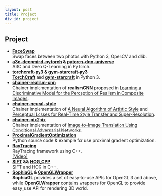 ```yaml
---
layout: post
title: Project
div_id: project
---
```


## Project
* **[FaceSwap](https://github.com/wuhuikai/FaceSwap)**    
  Swap faces between two photos with Python 3, OpenCV and dlib.
* **[a3c-deepmind-pytorch](https://github.com/wuhuikai/a3c-deepmind-pytorch) & [pytorch-dqn-universe](https://github.com/wuhuikai/pytorch-dqn-universe)**        
  A3C and Deep Q-Learning in PyTorch.
* **[torchcraft-py3](https://github.com/wuhuikai/torchcraft-py3) & [gym-starcraft-py3](https://github.com/wuhuikai/gym-starcraft-py3)**   
  **[TorchCraft](https://github.com/TorchCraft/TorchCraft)** and **[gym-starcraft](https://github.com/alibaba/gym-starcraft)** in Python 3.
* **[chainer-realism-cnn](https://github.com/wuhuikai/chainer-realism-cnn)**    
  Chainer implementation of **realismCNN** proposed in [Learning a Discriminative Model for the Perception of Realism in Composite Images](https://people.eecs.berkeley.edu/~junyanz/projects/realism/index.html).
* **[chainer-neural-style](https://github.com/wuhuikai/chainer-neural-style)**    
  Chainer implementation of [A Neural Algorithm of Artistic Style](http://arxiv.org/abs/1508.06576) and [Perceptual Losses for Real-Time Style Transfer and Super-Resolution](http://cs.stanford.edu/people/jcjohns/eccv16/).
* **[chainer-pix2pix](https://github.com/wuhuikai/chainer-pix2pix)**   
  Chainer implementation of [Image-to-Image Translation Using Conditional Adversarial Networks](https://phillipi.github.io/pix2pix/).
* **[ProximalGradientOptimization](https://github.com/wuhuikai/ProximalGradientOptimization)**    
  Python source code & example for use proximal gradient optimization.
* **[RayTracing](https://github.com/wuhuikai/RayTracing)**    
  RayTracing framework using C++.   
  [[Video]](http://v.youku.com/v_show/id_XMTU3MTE3NzI4NA==.html?spm=a2h3j.8428770.3416059.1)
* **[SIFT](https://github.com/wuhuikai/SIFT) && [HOG_CPP](https://github.com/wuhuikai/HOG_CPP)**     
  SIFT and HOG in C++.
* **[SophiaGL](https://github.com/wuhuikai/SophiaGL) & [OpenGLWrapper](https://github.com/wuhuikai/OpenGLWrapper)**   
  **SophiaGL** provides a set of easy-to-use APIs for OpenGL 3 and above, while **OpenGLWrapper** contains wrappers for OpenGL to provide easy_use API for rendering 3D world.

